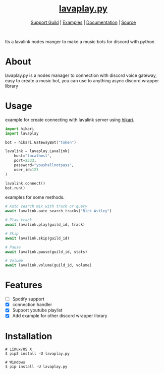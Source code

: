 <h1 align="center">
    <b>
        <a href="https://github.com/HazemMeqdad/lavaplay.py">
            lavaplay.py
        </a>
    </b>
</h1>


<p align="center">
    <a href="https://discord.gg/VcWRRphVQB">Support Guild</a> |
    <a href="https://github.com/HazemMeqdad/lavaplay.py/tree/main/examples">Examples</a> |
    <a href="https://lavaplay.readthedocs.io/en/latest/">Documentation</a> |
    <a href="https://github.com/HazemMeqdad/lavaplay.py">Source</a>
</p>

<br>

Its a lavalink nodes manger to make a music bots for discord with python.


# About

lavaplay.py is a nodes manager to connection with discord voice gateway, easy to create a music bot, you can use to anything async discord wrapper library

# Usage

example for create connecting with lavalink server using [hikari](https://github.com/hikari-py/hikari).

```python
import hikari
import lavaplay

bot = hikari.GatewayBot("token")

lavalink = lavaplay.Lavalink(
    host="localhost",
    port=2333,
    password="youshallnotpass",
    user_id=123
)

lavalink.connect()
bot.run()
```

examples for some methods.
```python
# Auto search mix with track or query
await lavalink.auto_search_tracks("Rick Astley")

# Play track
await lavalink.play(guild_id, track)

# Skip
await lavalink.skip(guild_id)

# Pause
await lavalink.pause(guild_id, stats)

# Volume
await lavalink.volume(guild_id, volume)
```

# Features

- [ ] Spotify support
- [x] connection handler
- [x] Support youtube playlist
- [x] Add example for other discord wrapper library

# Installation

```shell
# Linux/OS X
$ pip3 install -U lavaplay.py

# Windows
$ pip install -U lavaplay.py
```
